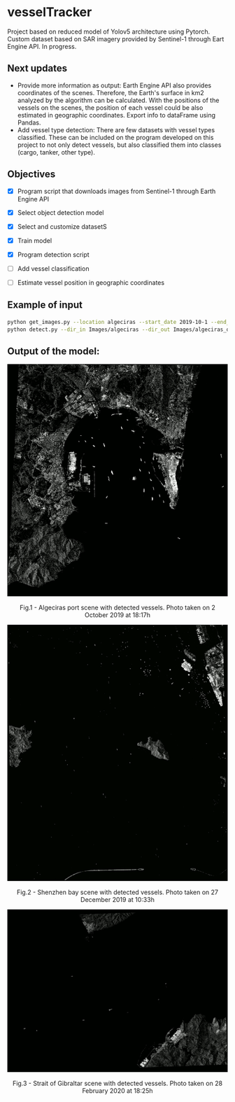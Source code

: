 # vesselTracker
Project based on reduced model of Yolov5 architecture using Pytorch. Custom dataset based on SAR imagery provided by Sentinel-1 through Eart Engine API. In progress.

## Next updates

- Provide more information as output: Earth Engine API also provides coordinates of the scenes. Therefore, the Earth's surface in km2 analyzed by the algorithm can be calculated. With the positions of the vessels on the scenes, the position of each vessel could be also estimated in geographic coordinates. Export info to dataFrame using Pandas.
- Add vessel type detection: There are few datasets with vessel types classified. These can be included on the program developed on this project to not only detect vessels, but also classified them into classes (cargo, tanker, other type).

## Objectives

- [x] Program script that downloads images from Sentinel-1 through Earth Engine API
- [x] Select object detection model
- [x] Select and customize datasetS
- [x] Train model
- [x] Program detection script
- [ ] Add vessel classification
- [ ] Estimate vessel position in geographic coordinates 


## Example of input

  ```sh
  python get_images.py --location algeciras --start_date 2019-10-1 --end_date 2019-10-3
  python detect.py --dir_in Images/algeciras --dir_out Images/algeciras_detected
  ```

## Output of the model:

<p align = "center">
<img src = "Examples/algeciras.gif">
</p>
<p align = "center">
Fig.1 - Algeciras port scene with detected vessels. Photo taken on 2 October 2019
at 18:17h
</p>

<p align = "center">
<img src = "Examples/shenzhen_bay.gif">
</p>
<p align = "center">
Fig.2 - Shenzhen bay scene with detected vessels. Photo taken on 27 December 2019
at 10:33h
</p>

<p align = "center">
<img src = "Examples/gibraltar.gif">
</p>
<p align = "center">
Fig.3 - Strait of Gibraltar scene with detected vessels. Photo taken on 28 February 2020 at 18:25h
</p>
